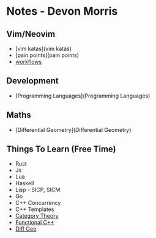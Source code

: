 # Notes - Devon Morris

## Vim/Neovim
  * [vim katas](vim katas)
  * [pain points](pain points)
  * [workflows](workflows)

## Development
  * [Programming Languages](Programming Languages)

## Maths
  * [Differential Geometry](Differential Geometry)

## Things To Learn (Free Time)
  * Rust
  * Js
  * Lua
  * Haskell
  * Lisp - SICP, SICM
  * Go
  * C++ Concurrency
  * C++ Templates
  * [Category Theory](https://bartoszmilewski.com/2014/10/28/category-theory-for-programmers-the-preface/)
  * [Functional C++](https://www.amazon.com/Functional-Programming-programs-functional-techniques/dp/1617293814/ref=sr_1_3?dchild=1&keywords=functional+c%2B%2B&qid=1603462746&s=books&sr=1-3)
  * [Diff Geo](https://www.amazon.com/Functional-Differential-Geometry-MIT-Press/dp/0262019345)
